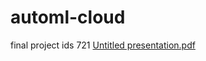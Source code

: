 # automl-cloud
final project ids 721
[Untitled presentation.pdf](https://github.com/coneel/automl-cloud/files/8550056/Untitled.presentation.pdf)
